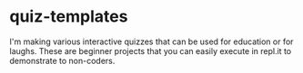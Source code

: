 # quiz-templates
I'm making various interactive quizzes that can be used for education or for laughs. These are beginner projects that you can easily execute in repl.it to demonstrate to non-coders.
